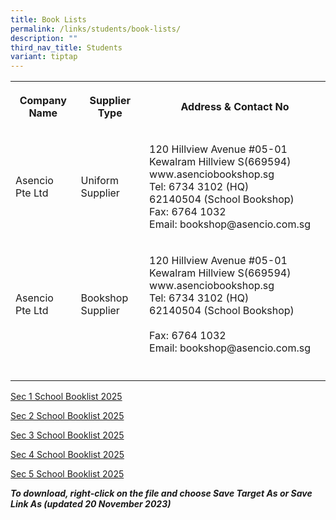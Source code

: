 ```yaml
---
title: Book Lists
permalink: /links/students/book-lists/
description: ""
third_nav_title: Students
variant: tiptap
---
```

<table style="minWidth: 75px">
<colgroup>
<col>
<col>
<col>
</colgroup>
<tbody>
<tr>
<th rowspan="1" colspan="1">
<p>Company Name</p>
</th>
<th rowspan="1" colspan="1">
<p>Supplier Type</p>
</th>
<th rowspan="1" colspan="1">
<p>Address &amp; Contact No</p>
</th>
</tr>
<tr>
<td rowspan="1" colspan="1">
<p>Asencio Pte Ltd</p>
</td>
<td rowspan="1" colspan="1">
<p>Uniform Supplier</p>
</td>
<td rowspan="1" colspan="1">
<p>120 Hillview Avenue #05-01 Kewalram Hillview S(669594)
<br>www.asenciobookshop.sg
<br>Tel: 6734 3102 (HQ)
<br>62140504 (School Bookshop)
<br>Fax: 6764 1032
<br>Email: bookshop@asencio.com.sg</p>
</td>
</tr>
<tr>
<td rowspan="1" colspan="1">
<p>Asencio Pte Ltd</p>
</td>
<td rowspan="1" colspan="1">
<p>Bookshop Supplier</p>
</td>
<td rowspan="1" colspan="1">
<p>120 Hillview Avenue #05-01 Kewalram Hillview S(669594)
<br>www.asenciobookshop.sg
<br>Tel: 6734 3102 (HQ)
<br>62140504 (School Bookshop)
<br>
<br>Fax: 6764 1032
<br>Email: bookshop@asencio.com.sg</p>
</td>
</tr>
<tr>
<td rowspan="1" colspan="1">
<p></p>
</td>
<td rowspan="1" colspan="1">
<p></p>
</td>
<td rowspan="1" colspan="1">
<p></p>
</td>
</tr>
</tbody>
</table>
<p><a href="/files/Booklist/2025/Broadrick_Secondary_2025_Sec_1.pdf" rel="noopener nofollow" target="_blank">Sec 1 School Booklist 2025</a>
</p>
<p><a href="/files/Booklist/2025/Broadrick_Secondary_2025_Sec_2.pdf" rel="noopener nofollow" target="_blank">Sec 2 School Booklist 2025</a>
</p>
<p><a href="/files/Booklist/2025/Broadrick_Secondary_2025_Sec_3.pdf" rel="noopener nofollow" target="_blank">Sec 3 School Booklist 2025</a>
</p>
<p><a href="/files/Booklist/2025/Broadrick_Secondary_2025_Sec_4.pdf" rel="noopener nofollow" target="_blank">Sec 4 School Booklist 2025</a>
</p>
<p><a href="/files/Booklist/2025/Broadrick_Secondary_2025_Sec_5.pdf" rel="noopener nofollow" target="_blank">Sec 5 School Booklist 2025</a>
</p>
<p></p>
<p><strong><em>To download, right-click on the file and choose Save Target As or Save Link As (updated 20 November 2023)</em></strong>
</p>